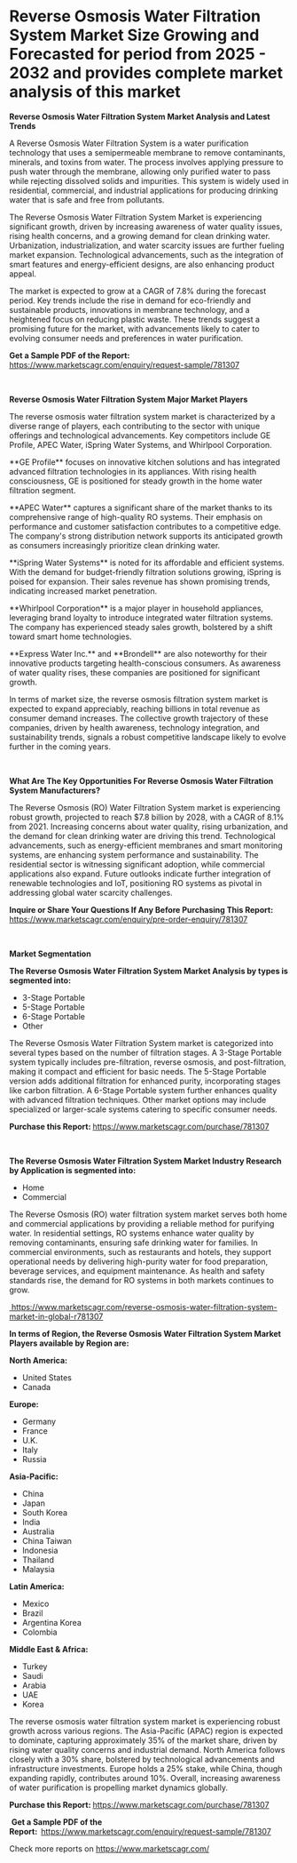 <p><h1>Reverse Osmosis Water Filtration System Market Size Growing and Forecasted for period from 2025 - 2032 and provides complete market analysis of this market</h1></p><p><strong>Reverse Osmosis Water Filtration System Market Analysis and Latest Trends</strong></p>
<p><p>A Reverse Osmosis Water Filtration System is a water purification technology that uses a semipermeable membrane to remove contaminants, minerals, and toxins from water. The process involves applying pressure to push water through the membrane, allowing only purified water to pass while rejecting dissolved solids and impurities. This system is widely used in residential, commercial, and industrial applications for producing drinking water that is safe and free from pollutants.</p><p>The Reverse Osmosis Water Filtration System Market is experiencing significant growth, driven by increasing awareness of water quality issues, rising health concerns, and a growing demand for clean drinking water. Urbanization, industrialization, and water scarcity issues are further fueling market expansion. Technological advancements, such as the integration of smart features and energy-efficient designs, are also enhancing product appeal. </p><p>The market is expected to grow at a CAGR of 7.8% during the forecast period. Key trends include the rise in demand for eco-friendly and sustainable products, innovations in membrane technology, and a heightened focus on reducing plastic waste. These trends suggest a promising future for the market, with advancements likely to cater to evolving consumer needs and preferences in water purification.</p></p>
<p><strong>Get a Sample PDF of the Report:&nbsp;</strong> <a href="https://www.marketscagr.com/enquiry/request-sample/781307?utm_campaign=2241&utm_medium=2&utm_source=Github&utm_content=ia&utm_term=07022025&utm_id=reverse-osmosis-water-filtration-system">https://www.marketscagr.com/enquiry/request-sample/781307</a></p>
<p>&nbsp;</p>
<p><strong>Reverse Osmosis Water Filtration System Major Market Players</strong></p>
<p><p>The reverse osmosis water filtration system market is characterized by a diverse range of players, each contributing to the sector with unique offerings and technological advancements. Key competitors include GE Profile, APEC Water, iSpring Water Systems, and Whirlpool Corporation.</p><p>**GE Profile** focuses on innovative kitchen solutions and has integrated advanced filtration technologies in its appliances. With rising health consciousness, GE is positioned for steady growth in the home water filtration segment.</p><p>**APEC Water** captures a significant share of the market thanks to its comprehensive range of high-quality RO systems. Their emphasis on performance and customer satisfaction contributes to a competitive edge. The company's strong distribution network supports its anticipated growth as consumers increasingly prioritize clean drinking water.</p><p>**iSpring Water Systems** is noted for its affordable and efficient systems. With the demand for budget-friendly filtration solutions growing, iSpring is poised for expansion. Their sales revenue has shown promising trends, indicating increased market penetration.</p><p>**Whirlpool Corporation** is a major player in household appliances, leveraging brand loyalty to introduce integrated water filtration systems. The company has experienced steady sales growth, bolstered by a shift toward smart home technologies.</p><p>**Express Water Inc.** and **Brondell** are also noteworthy for their innovative products targeting health-conscious consumers. As awareness of water quality rises, these companies are positioned for significant growth.</p><p>In terms of market size, the reverse osmosis filtration system market is expected to expand appreciably, reaching billions in total revenue as consumer demand increases. The collective growth trajectory of these companies, driven by health awareness, technology integration, and sustainability trends, signals a robust competitive landscape likely to evolve further in the coming years.</p></p>
<p>&nbsp;</p>
<p><strong>What Are The Key Opportunities For Reverse Osmosis Water Filtration System Manufacturers?</strong></p>
<p><p>The Reverse Osmosis (RO) Water Filtration System market is experiencing robust growth, projected to reach $7.8 billion by 2028, with a CAGR of 8.1% from 2021. Increasing concerns about water quality, rising urbanization, and the demand for clean drinking water are driving this trend. Technological advancements, such as energy-efficient membranes and smart monitoring systems, are enhancing system performance and sustainability. The residential sector is witnessing significant adoption, while commercial applications also expand. Future outlooks indicate further integration of renewable technologies and IoT, positioning RO systems as pivotal in addressing global water scarcity challenges.</p></p>
<p><strong>Inquire or Share Your Questions If Any Before Purchasing This Report:</strong> <a href="https://www.marketscagr.com/enquiry/pre-order-enquiry/781307?utm_campaign=2241&utm_medium=2&utm_source=Github&utm_content=ia&utm_term=07022025&utm_id=reverse-osmosis-water-filtration-system">https://www.marketscagr.com/enquiry/pre-order-enquiry/781307</a></p>
<p>&nbsp;</p>
<p><strong>Market Segmentation</strong></p>
<p><strong>The Reverse Osmosis Water Filtration System Market Analysis by types is segmented into:</strong></p>
<p><ul><li>3-Stage Portable</li><li>5-Stage Portable</li><li>6-Stage Portable</li><li>Other</li></ul></p>
<p><p>The Reverse Osmosis Water Filtration System market is categorized into several types based on the number of filtration stages. A 3-Stage Portable system typically includes pre-filtration, reverse osmosis, and post-filtration, making it compact and efficient for basic needs. The 5-Stage Portable version adds additional filtration for enhanced purity, incorporating stages like carbon filtration. A 6-Stage Portable system further enhances quality with advanced filtration techniques. Other market options may include specialized or larger-scale systems catering to specific consumer needs.</p></p>
<p><strong>Purchase this Report:&nbsp;</strong><a href="https://www.marketscagr.com/purchase/781307?utm_campaign=2241&utm_medium=2&utm_source=Github&utm_content=ia&utm_term=07022025&utm_id=reverse-osmosis-water-filtration-system">https://www.marketscagr.com/purchase/781307</a></p>
<p>&nbsp;</p>
<p><strong>The Reverse Osmosis Water Filtration System Market Industry Research by Application is segmented into:</strong></p>
<p><ul><li>Home</li><li>Commercial</li></ul></p>
<p><p>The Reverse Osmosis (RO) water filtration system market serves both home and commercial applications by providing a reliable method for purifying water. In residential settings, RO systems enhance water quality by removing contaminants, ensuring safe drinking water for families. In commercial environments, such as restaurants and hotels, they support operational needs by delivering high-purity water for food preparation, beverage services, and equipment maintenance. As health and safety standards rise, the demand for RO systems in both markets continues to grow.</p></p>
<p><a href="https://www.marketscagr.com/reverse-osmosis-water-filtration-system-market-in-global-r781307?utm_campaign=2241&utm_medium=2&utm_source=Github&utm_content=ia&utm_term=07022025&utm_id=reverse-osmosis-water-filtration-system">&nbsp;https://www.marketscagr.com/reverse-osmosis-water-filtration-system-market-in-global-r781307</a></p>
<p><strong>In terms of Region, the Reverse Osmosis Water Filtration System Market Players available by Region are:</strong></p>
<p>
    <p> <strong> North America: </strong>
        <ul>
            <li>United States</li>
            <li>Canada</li>
        </ul>
        </p> 
    <p> <strong> Europe: </strong>
        <ul>
            <li>Germany</li>
            <li>France</li>
            <li>U.K.</li>
            <li>Italy</li>
            <li>Russia</li>
        </ul>
        </p> 
    <p> <strong> Asia-Pacific: </strong>
        <ul>
            <li>China</li>
            <li>Japan</li>
            <li>South Korea</li>
            <li>India</li>
            <li>Australia</li>
            <li>China Taiwan</li>
            <li>Indonesia</li>
            <li>Thailand</li>
            <li>Malaysia</li>
        </ul>
        </p> 
    <p> <strong> Latin America: </strong>
        <ul>
            <li>Mexico</li>
            <li>Brazil</li>
            <li>Argentina Korea</li>
            <li>Colombia</li>
        </ul>
        </p> 
    <p> <strong> Middle East & Africa: </strong>
        <ul>
            <li>Turkey</li>
            <li>Saudi</li>
            <li>Arabia</li>
            <li>UAE</li>
            <li>Korea</li>
        </ul>
    </p>
    </p>
<p><p>The reverse osmosis water filtration system market is experiencing robust growth across various regions. The Asia-Pacific (APAC) region is expected to dominate, capturing approximately 35% of the market share, driven by rising water quality concerns and industrial demand. North America follows closely with a 30% share, bolstered by technological advancements and infrastructure investments. Europe holds a 25% stake, while China, though expanding rapidly, contributes around 10%. Overall, increasing awareness of water purification is propelling market dynamics globally.</p></p>
<p><strong>Purchase this Report: </strong><a href="https://www.marketscagr.com/purchase/781307?utm_campaign=2241&utm_medium=2&utm_source=Github&utm_content=ia&utm_term=07022025&utm_id=reverse-osmosis-water-filtration-system">https://www.marketscagr.com/purchase/781307</a></p>
<p>&nbsp;<strong>Get a Sample PDF of the Report:&nbsp;&nbsp;</strong><a href="https://www.marketscagr.com/enquiry/request-sample/781307?utm_campaign=2241&utm_medium=2&utm_source=Github&utm_content=ia&utm_term=07022025&utm_id=reverse-osmosis-water-filtration-system">https://www.marketscagr.com/enquiry/request-sample/781307</a></p>
<p><strong></strong></p>
<p>Check more reports on <a href="https://www.marketscagr.com/?utm_campaign=2241&utm_medium=2&utm_source=Github&utm_content=ia&utm_term=07022025&utm_id=reverse-osmosis-water-filtration-system">https://www.marketscagr.com/</a></p>